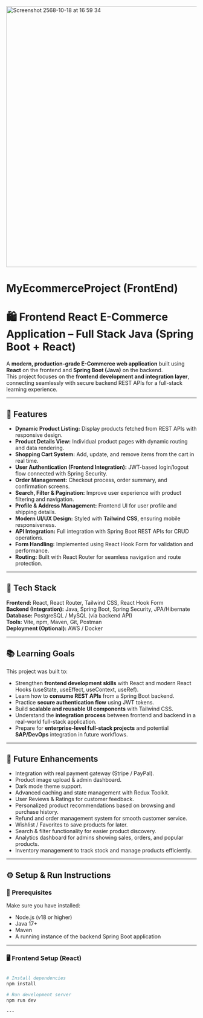 <img width="1442" height="691" alt="Screenshot 2568-10-18 at 16 59 34" src="https://github.com/user-attachments/assets/39638768-48cf-4756-ba04-583f0cd39c83" />

# MyEcommerceProject (FrontEnd)

# 🛍️ Frontend React E-Commerce Application – Full Stack Java (Spring Boot + React)

A **modern, production-grade E-Commerce web application** built using **React** on the frontend and **Spring Boot (Java)** on the backend.  
This project focuses on the **frontend development and integration layer**, connecting seamlessly with secure backend REST APIs for a full-stack learning experience.

---

## 🚀 Features

- **Dynamic Product Listing:** Display products fetched from REST APIs with responsive design.
- **Product Details View:** Individual product pages with dynamic routing and data rendering.
- **Shopping Cart System:** Add, update, and remove items from the cart in real time.
- **User Authentication (Frontend Integration):** JWT-based login/logout flow connected with Spring Security.
- **Order Management:** Checkout process, order summary, and confirmation screens.
- **Search, Filter & Pagination:** Improve user experience with product filtering and navigation.
- **Profile & Address Management:** Frontend UI for user profile and shipping details.
- **Modern UI/UX Design:** Styled with **Tailwind CSS**, ensuring mobile responsiveness.
- **API Integration:** Full integration with Spring Boot REST APIs for CRUD operations.
- **Form Handling:** Implemented using React Hook Form for validation and performance.
- **Routing:** Built with React Router for seamless navigation and route protection.

---

## 🧠 Tech Stack

**Frontend:** React, React Router, Tailwind CSS, React Hook Form  
**Backend (Integration):** Java, Spring Boot, Spring Security, JPA/Hibernate  
**Database:** PostgreSQL / MySQL (via backend API)  
**Tools:** Vite, npm, Maven, Git, Postman  
**Deployment (Optional):** AWS / Docker

---

## 📚 Learning Goals

This project was built to:

- Strengthen **frontend development skills** with React and modern React Hooks (useState, useEffect, useContext, useRef).
- Learn how to **consume REST APIs** from a Spring Boot backend.
- Practice **secure authentication flow** using JWT tokens.
- Build **scalable and reusable UI components** with Tailwind CSS.
- Understand the **integration process** between frontend and backend in a real-world full-stack application.
- Prepare for **enterprise-level full-stack projects** and potential **SAP/DevOps** integration in future workflows.

---

## 🧩 Future Enhancements

- Integration with real payment gateway (Stripe / PayPal).  
- Product image upload & admin dashboard.  
- Dark mode theme support.  
- Advanced caching and state management with Redux Toolkit.
- User Reviews & Ratings for customer feedback.
- Personalized product recommendations based on browsing and purchase history.
- Refund and order management system for smooth customer service.
- Wishlist / Favorites to save products for later.
- Search & filter functionality for easier product discovery.
- Analytics dashboard for admins showing sales, orders, and popular products.
- Inventory management to track stock and manage products efficiently.
  

---

## ⚙️ Setup & Run Instructions

### 🔧 Prerequisites
Make sure you have installed:
- Node.js (v18 or higher)
- Java 17+
- Maven
- A running instance of the backend Spring Boot application

---

### 🖥️ Frontend Setup (React)
```bash

# Install dependencies
npm install

# Run development server
npm run dev

---

